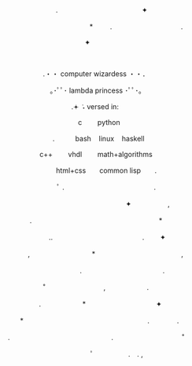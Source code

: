<p align="center">
⠀⠀⠀⠀⠀.　　　　　　　　　　⠀⠀⠀✦ ⠀ ⠀　　　　　　
<p>
<p align="center">
　　　　　　　　⠀⠀⠀⠀⠀* ⠀⠀⠀.　　　　　　　　　　.
<p>
<p align="center">
 ⠀⠀⠀⠀⠀⠀⠀⠀⠀⠀⠀⠀✦⠀⠀⠀ ⠀⠀⠀⠀⠀⠀⠀⠀⠀⠀⠀⠀
<p>
<p align="center">
⠀⠀⠀⠀⠀⠀⠀⠀⠀⠀⠀⠀⠀⠀⠀⠀⠀⠀⠀⠀⠀⠀⠀⠀⠀ ⠀⠀⠀⠀
<p>
<p align="center">
⠀⠀.・・ computer wizardess ・・．⠀⠀
<p>
<p align="center">
⠀｡･ﾟﾟ･ lambda princess ･ﾟﾟ･｡⠀
<p>
<p align="center">
⠀⠀⠀.𖥔 ݁ ˖ versed in:      ⠀⠀⠀
<p>
<p align="center">
⠀⠀⠀⠀⠀⠀⠀⠀⠀c&nbsp; &nbsp; &nbsp; &nbsp; python⠀ ⠀ ⠀⠀⠀⠀⠀
<p>
<p align="center">
⠀.　　　bash&nbsp; &nbsp; linux&nbsp; &nbsp; haskell　　　　　
<p>
<p align="center">
c++&nbsp; &nbsp; &nbsp; &nbsp; vhdl&nbsp; &nbsp; &nbsp; &nbsp;     math+algorithms
<p>
<p align="center">
　　　html+css &nbsp; &nbsp; &nbsp; common lisp　　.
<p>
<p align="center">
　　　ﾟ .　　　　　　　　　　　　　.
<p>
<p align="center">
　　　　　　　　　　　　　　　✦ 　　　　　,　　　　　　　
<p>
<p align="center">
.⠀⠀⠀⠀⠀⠀⠀⠀⠀⠀⠀⠀⠀⠀⠀⠀⠀　　　　　　*　　　　　
<p>
<p align="center">
　　　　　　..　　　　　　　　　　　　　. 　　✦⠀　  
<p>
<p align="center">
 　　　,　　　　　　　　　*　　　　　⠀　　　　⠀　　,⠀
<p>
<p align="center">
⠀⠀ ⠀⠀⠀⠀⠀⠀⠀⠀.　　　　　 　　⠀　　　⠀.　 
<p>
<p align="center">
˚　　　⠀　⠀  　　,　　　　　　.　　　　　　　　　　　
<p>
<p align="center">
　　.　　　　　　*⠀　　⠀  　　　　　⠀✦⠀　　　　　　
<p>
<p align="center">
　*　　　　　　　　　　　　　　　　　　.　　　　.　　　　
<p>
<p align="center">
.　　　⠀　　　　　　　　　　　.　　　　　　　　　　˚　　
<p>
<p align="center">
　　　　　　ﾟ　　　　　.　.             ,
<p>


